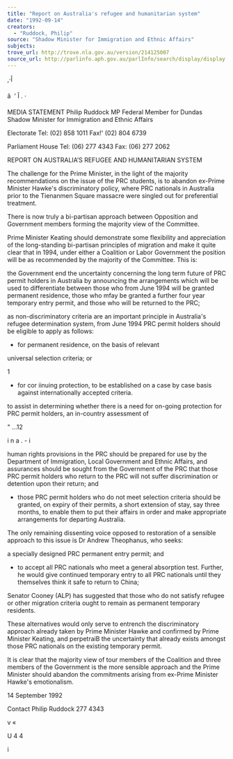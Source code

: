 ```yaml
---
title: "Report on Australia's refugee and humanitarian system"
date: "1992-09-14"
creators:
  - "Ruddock, Philip"
source: "Shadow Minister for Immigration and Ethnic Affairs"
subjects:
trove_url: http://trove.nla.gov.au/version/214125007
source_url: http://parlinfo.aph.gov.au/parlInfo/search/display/display.w3p;query=Id%3A%22media/pressrel/HPR02006872%22
---
```


 ,·Î

 â   ' Î .  · 

 MEDIA STATEMENT Philip Ruddock MP Federal Member for Dundas  Shadow Minister for Immigration  and Ethnic Affairs

 Electorate  Tel: (02) 858 1011  Fax!' (02) 804 6739

 Parliament House  Tel: (06) 277 4343  Fax: (06) 277 2062

 REPORT ON AUSTRALIA’S  REFUGEE AND HUMANITARIAN SYSTEM

 The challenge for the Prime Minister, in the light of the majority  recommendations on the issue of the PRC students, is to abandon ex-Prime  Minister Hawke's discriminatory policy, where PRC nationals in Australia  prior to the Tienanmen Square massacre were singled out for preferential  treatment.

 There is now truly a bi-partisan approach between Opposition and  Government members forming the majority view of the Committee.

 Prime Minister Keating should demonstrate some flexibility and appreciation  of the long-standing bi-partisan principles of migration and make it quite  clear that in 1994, under either a Coalition or Labor Government the  position will be as recommended by the majority of the Committee. This is:

 the Government end the uncertainty concerning the long term  future of PRC permit holders in Australia by announcing the  arrangements which will be used to differentiate between those  who from June 1994 will be granted permanent residence, those  who mfay be granted a further four year temporary entry permit,  and those who will be returned to the PRC;

 as non-discriminatory criteria are an important principle in  Australia's refugee determination system, from June 1994 PRC  permit holders should be eligible to apply as follows:

 - for permanent residence, on the basis of relevant 

 universal selection criteria; or

 1

 - for cor iinuing protection, to be established on a case by  case basis against internationally accepted criteria.

 to assist in determining whether there is a need for on-going  protection for PRC permit holders, an in-country assessment of

 "  ...12 

 i n a . - i

 human rights provisions in the PRC should be prepared for use  by the Department of Immigration, Local Government and  Ethnic Affairs, and assurances should be sought from the  Government of the PRC that those PRC permit holders who  return to the PRC will not suffer discrimination or detention  upon their return; and

 - those PRC permit holders who do not meet selection criteria  should be granted, on expiry of their permits, a short extension  of stay, say three months, to enable them to put their affairs in  order and make appropriate arrangements for departing  Australia.

 The only remaining dissenting voice opposed to restoration of a sensible  approach to this issue is Dr Andrew Theophanus, who seeks:

 a specially designed PRC permanent entry permit; and

 - to accept all PRC nationals who meet a general absorption test.  Further, he would give continued temporary entry to all PRC  nationals until they themselves think it safe to return to China;

 Senator Cooney (ALP) has suggested that those who do not satisfy refugee  or other migration criteria ought to remain as permanent temporary  residents.

 These alternatives would only serve to entrench the discriminatory approach  already taken by Prime Minister Hawke and confirmed by Prime Minister  Keating, and perpetraiB the uncertainty that already exists amongst those  PRC nationals on the existing temporary permit.

 It is clear that the majority view of tour members of the Coalition and three  members of the Government is the more sensible approach and the Prime  Minister should abandon the commitments arising from ex-Prime Minister  Hawke's emotionalism.

 14 September 1992

 Contact Philip Ruddock 277 4343

 v «

 U 4 4 

 i

